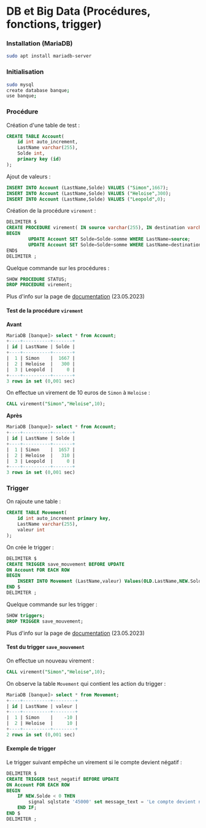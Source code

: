 # DB et Big Data (Procédures, fonctions, trigger)

### Installation (MariaDB)
```bash
sudo apt install mariadb-server
```

### Initialisation
```bash
sudo mysql
create database banque;
use banque;
```

### Procédure
Création d'une table de test : 
```sql
CREATE TABLE Account(
    id int auto_increment,
	LastName varchar(255),
	Solde int,
    primary key (id)
);
```
Ajout de valeurs : 
```sql
INSERT INTO Account (LastName,Solde) VALUES ("Simon",1667);
INSERT INTO Account (LastName,Solde) VALUES ("Heloise",300);
INSERT INTO Account (LastName,Solde) VALUES ("Leopold",0);
```

Création de la procédure ```virement``` : 
```sql
DELIMITER $
CREATE PROCEDURE virement( IN source varchar(255), IN destination varchar(255), IN somme int)
BEGIN	
    	UPDATE Account SET Solde=Solde-somme WHERE LastName=source;
    	UPDATE Account SET Solde=Solde+somme WHERE LastName=destination;
END$
DELIMITER ;
```

Quelque commande sur les procédures : 
```sql
SHOW PROCEDURE STATUS;
DROP PROCEDURE virement;
```
Plus d'info sur la page de [documentation](https://mariadb.com/kb/en/stored-procedure-overview/) (23.05.2023)
#### Test de la procédure ```virement```  
**Avant**
```sql
MariaDB [banque]> select * from Account;
+----+----------+-------+
| id | LastName | Solde |
+----+----------+-------+
|  1 | Simon    |  1667 |
|  2 | Heloise  |   300 |
|  3 | Leopold  |     0 |
+----+----------+-------+
3 rows in set (0,001 sec)
```
On effectue un virement de 10 euros de ```Simon``` à ```Heloise``` :
```sql
CALL virement("Simon","Heloise",10);
```

**Après**
```sql
MariaDB [banque]> select * from Account;
+----+----------+-------+
| id | LastName | Solde |
+----+----------+-------+
|  1 | Simon    |  1657 |
|  2 | Heloise  |   310 |
|  3 | Leopold  |     0 |
+----+----------+-------+
3 rows in set (0,001 sec)
```

### Trigger
On rajoute une table : 
```sql
CREATE TABLE Movement(
    id int auto_increment primary key,
	LastName varchar(255),
	valeur int
);
```

On crée le trigger : 
```sql
DELIMITER $
CREATE TRIGGER save_mouvement BEFORE UPDATE
ON Account FOR EACH ROW
BEGIN
    INSERT INTO Movement (LastName,valeur) Values(OLD.LastName,NEW.Solde-OLD.Solde);
END $
DELIMITER ;
```

Quelque commande sur les trigger :
```sql
SHOW triggers;
DROP TRIGGER save_mouvement;
```
Plus d'info sur la page de [documentation](https://mariadb.com/kb/en/trigger-overview/) (23.05.2023)

#### Test du trigger ```save_mouvement```
On effectue un nouveau virement : 
```sql
CALL virement("Simon","Heloise",10);
```

On observe la table ```Movement``` qui contient les action du trigger : 
```sql
MariaDB [banque]> select * from Movement;
+----+----------+--------+
| id | LastName | valeur |
+----+----------+--------+
|  1 | Simon    |    -10 |
|  2 | Heloise  |     10 |
+----+----------+--------+
2 rows in set (0,001 sec)
```

#### Exemple de trigger
Le trigger suivant empêche un virement si le compte devient négatif : 
```sql
DELIMITER $
CREATE TRIGGER test_negatif BEFORE UPDATE
ON Account FOR EACH ROW
BEGIN
    IF NEW.Solde < 0 THEN
        signal sqlstate '45000' set message_text = 'Le compte devient négatif';
    END IF;
END $
DELIMITER ;
```

